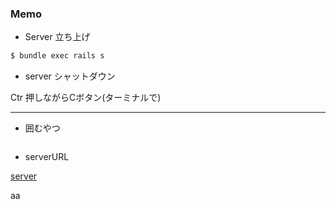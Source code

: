 ### Memo
- Server 立ち上げ

```bash
$ bundle exec rails s
```

- server シャットダウン

Ctr 押しながらCボタン(ターミナルで)

---

- 囲むやつ
```bash
```

- serverURL

[server](http://localhost:3000/)

aa